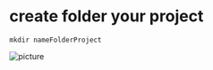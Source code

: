 # create  folder your project
```
mkdir nameFolderProject 
```
![picture](https://github.com/afdhalluthfi09/images/blob/master/touchfileREADMI.jpg)